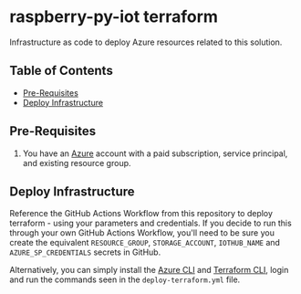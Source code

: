 # raspberry-py-iot terraform

Infrastructure as code to deploy Azure resources related to this solution.

## Table of Contents

- [Pre-Requisites](#pre-requisites)
- [Deploy Infrastructure](#deploy-infrastructure)

## Pre-Requisites

1. You have an [Azure](https://azure.microsoft.com/en-us/) account with a paid subscription, service principal, and existing resource group.

## Deploy Infrastructure

Reference the GitHub Actions Workflow from this repository to deploy terraform - using your parameters and credentials. If you decide to run this through your own GitHub Actions Workflow, you'll need to be sure you create the equivalent `RESOURCE_GROUP`, `STORAGE_ACCOUNT`, `IOTHUB_NAME` and `AZURE_SP_CREDENTIALS` secrets in GitHub.

Alternatively, you can simply install the [Azure CLI](https://learn.microsoft.com/en-us/cli/azure/) and [Terraform CLI](https://developer.hashicorp.com/terraform/cli), login and run the commands seen in the `deploy-terraform.yml` file.
